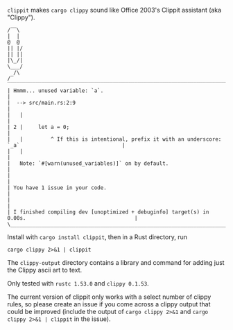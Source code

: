 `clippit` makes `cargo clippy` sound like Office 2003's Clippit assistant (aka "Clippy").

```
/‾‾\
|  |
@  @
|| |/
|| ||
|\_/|
\___/
  /\
/‾  ‾‾‾‾‾‾‾‾‾‾‾‾‾‾‾‾‾‾‾‾‾‾‾‾‾‾‾‾‾‾‾‾‾‾‾‾‾‾‾‾‾‾‾‾‾‾‾‾‾‾‾‾‾‾‾‾‾‾‾‾‾‾‾‾‾‾‾‾‾‾‾‾‾‾‾‾‾‾‾‾‾‾‾‾‾‾‾‾‾‾‾‾‾‾‾‾‾‾‾‾‾‾‾\
| Hmmm... unused variable: `a`.                                                                            |
|  --> src/main.rs:2:9                                                                                     |
|   |                                                                                                      |
| 2 |     let a = 0;                                                                                       |
|   |         ^ If this is intentional, prefix it with an underscore: `_a`                                 |
|   |                                                                                                      |
|   Note: `#[warn(unused_variables)]` on by default.                                                       |
|                                                                                                          |
| You have 1 issue in your code.                                                                           |
|                                                                                                          |
| I finished compiling dev [unoptimized + debuginfo] target(s) in 0.00s.                                   |
\__________________________________________________________________________________________________________/
```

Install with `cargo install clippit`, then in a Rust directory, run

```
cargo clippy 2>&1 | clippit
```

The `clippy-output` directory contains a library and command for adding just the Clippy ascii art to text.

Only tested with `rustc 1.53.0` and `clippy 0.1.53`.

The current version of clippit only works with a select number of clippy rules, so please create an issue if you come across a clippy output that could be improved (include the output of `cargo clippy 2>&1` and `cargo clippy 2>&1 | clippit` in the issue). 